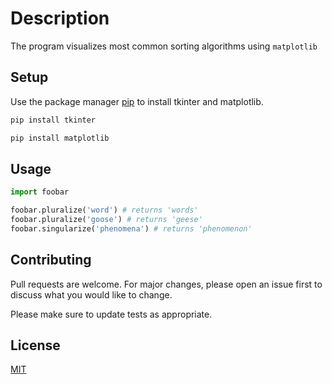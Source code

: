 # Description
The program visualizes most common sorting algorithms using `matplotlib`

## Setup

Use the package manager [pip](https://pip.pypa.io/en/stable/) to install tkinter and matplotlib.

```bash
pip install tkinter
```
```bash
pip install matplotlib
```


## Usage

```python
import foobar

foobar.pluralize('word') # returns 'words'
foobar.pluralize('goose') # returns 'geese'
foobar.singularize('phenomena') # returns 'phenomenon'
```

## Contributing
Pull requests are welcome. For major changes, please open an issue first to discuss what you would like to change.

Please make sure to update tests as appropriate.

## License
[MIT](https://choosealicense.com/licenses/mit/)
